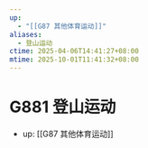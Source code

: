 ```yaml
---
up:
  - "[[G87 其他体育运动]]"
aliases:
  - 登山运动
ctime: 2025-04-06T14:41:27+08:00
mtime: 2025-10-01T11:41:32+08:00
---
```


# G881 登山运动

- up: [[G87 其他体育运动]]
